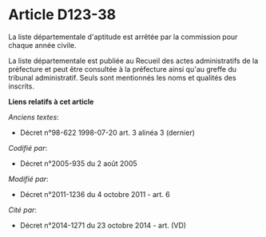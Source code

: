 # Article D123-38

La liste départementale d'aptitude est arrêtée par la commission pour chaque année civile.

La liste départementale est publiée au Recueil des actes administratifs de la préfecture et peut être consultée à la
préfecture ainsi qu'au greffe du tribunal administratif. Seuls sont mentionnés les noms et qualités des inscrits.

**Liens relatifs à cet article**

_Anciens textes_:

  - Décret n°98-622 1998-07-20 art. 3 alinéa 3 (dernier)

_Codifié par_:

  - Décret n°2005-935 du 2 août 2005

_Modifié par_:

  - Décret n°2011-1236 du 4 octobre 2011 - art. 6

_Cité par_:

  - Décret n°2014-1271 du 23 octobre 2014 - art. (VD)
